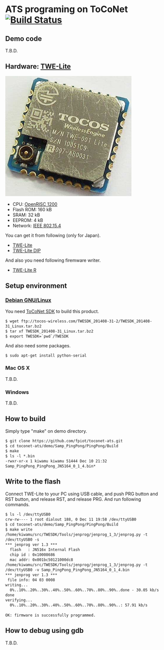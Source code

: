 # ATS programing on ToCoNet [![Build Status](https://api.travis-ci.org/fpiot/toconet-ats.svg)](https://travis-ci.org/fpiot/toconet-ats)

## Demo code

T.B.D.

## Hardware: [TWE-Lite](http://mono-wireless.com/jp/products/index.html)

![](img/TWE-Lite.jpg)

* CPU: [OpenRISC 1200](https://en.wikipedia.org/wiki/OpenRISC_1200)
* Flash ROM: 160 kB
* SRAM: 32 kB
* EEPROM: 4 kB
* Network: [IEEE 802.15.4](https://en.wikipedia.org/wiki/IEEE_802.15.4)

You can get it from following (only for Japan).

* [TWE-Lite](http://mono-wireless.com/jp/products/TWE-001Lite.html)
* [TWE-Lite DIP](http://mono-wireless.com/jp/products/TWE-Lite-DIP/index.html)

And also you need following firemware writer.

* [TWE-Lite R](http://mono-wireless.com/jp/products/TWE-Lite-R/index.html)

## Setup environment
### [Debian GNU/Linux](https://www.debian.org/)

You need [ToCoNet SDK](http://mono-wireless.com/jp/products/ToCoNet/TWESDK.html) to build this product.

```
$ wget ftp://tocos-wireless.com/TWESDK_201408-31-2/TWESDK_201408-31_Linux.tar.bz2
$ tar xf TWESDK_201408-31_Linux.tar.bz2
$ export TWESDK=`pwd`/TWESDK
```

And also need some packages.

```
$ sudo apt-get install python-serial
```

### Mac OS X

T.B.D.

### Windows

T.B.D.

## How to build

Simply type "make" on demo directory.

```
$ git clone https://github.com/fpiot/toconet-ats.git
$ cd toconet-ats/demo/Samp_PingPong/PingPong/Build
$ make
$ ls -l *.bin
-rwxr-xr-x 1 kiwamu kiwamu 51444 Dec 10 21:32 Samp_PingPong_PingPong_JN5164_0_1_4.bin*
```

## Write to the flash

Connect TWE-Lite to your PC using USB cable, and push PRG button and RST button, and release RST, and release PRG.
And run following commands.

```
$ ls -l /dev/ttyUSB0
crw-rw---- 1 root dialout 188, 0 Dec 11 19:58 /dev/ttyUSB0
$ cd toconet-ats/demo/Samp_PingPong/PingPong/Build
$ make write
/home/kiwamu/src/TWESDK/Tools/jenprog/jenprog_1_3/jenprog.py -t /dev/ttyUSB0 -s
*** jenprog ver 1.3 ***
  flash   : JN516x Internal Flash
  chip id : 0x10008686
  mac addr: 0x001bc50121000dc8
/home/kiwamu/src/TWESDK/Tools/jenprog/jenprog_1_3/jenprog.py -t /dev/ttyUSB0 -v Samp_PingPong_PingPong_JN5164_0_1_4.bin
*** jenprog ver 1.3 ***
 file info: 04 03 0008
writing...
  0%..10%..20%..30%..40%..50%..60%..70%..80%..90%..done - 30.05 kb/s
done
verifying...
  0%..10%..20%..30%..40%..50%..60%..70%..80%..90%..: 57.91 kb/s

OK: firmware is successfully programmed.
```

## How to debug using gdb

T.B.D.
